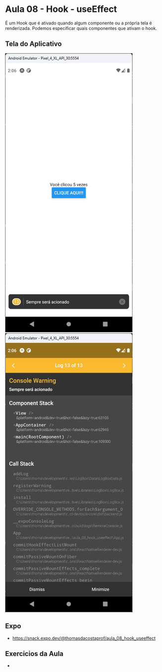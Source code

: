 # Aula 08 - Hook - useEffect

É um Hook que é ativado quando algum componente ou a própria tela é renderizada. Podemos especificar quais componentes que ativam o hook.

## Tela do Aplicativo

![Tela](screen1.png) ![Tela](screen2.png)

## Expo

- https://snack.expo.dev/@thomasdacostaprof/aula_08_hook_useeffect

## Exercicios da Aula

- 
